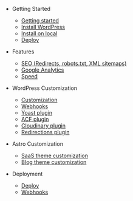 - Getting Started

  - [Getting started](README.md 'How to get started with AstroWP')
  - [Install WordPress](install-wordpress.md 'How to install headless WordPress')
  - [Install on local](local-install.md 'How to install and clone AstroWP on your local machine')
  - [Deploy](deploy.md 'How to deploy your AstroWP site')
  
- Features

  - [SEO (Redirects, robots.txt, XML sitemaps)](seo.md)
  - [Google Analytics](google-analytics.md 'How to setup Google Analytics')
  - [Speed](speed.md)

- WordPress Customization

   - [Customization](wordpress-customization.md)
   - [Webhooks](webhooks.md 'How to setup and customize Webhooks')
   - [Yoast plugin](yoast.md 'How to use the Yoast SEO WordPress plugin')
   - [ACF plugin](acf.md 'How to use the Advanced Custom Fields WordPress plugin')
   - [Cloudinary plugin](cloudinary.md 'How to setup the Cloudinary WordPress plugin')
   - [Redirections plugin](redirections.md 'How to use the Redirections WordPress plugin')

- Astro Customization

  - [SaaS theme customization](saas-theme.md 'How to configure and customize the AstroWP SaaS starter theme')
  - [Blog theme customization](blog-theme.md 'How to configure and customize the AstroWP Blog starter theme')

- Deployment

  - [Deploy](deploy.md 'How to deploy your AstroWP site')
  - [Webhooks](webhooks.md 'How to setup Webhooks to auto-deploy your site')
